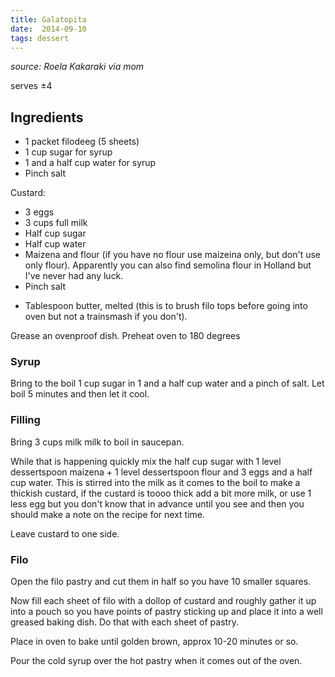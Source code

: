 ```yaml
---
title: Galatopita
date:  2014-09-10
tags: dessert
---
```

*source: Roela Kakaraki via mom*

serves ±4

Ingredients
-----------

-   1 packet filodeeg (5 sheets)
-   1 cup sugar for syrup
-   1 and a half cup water for syrup
-   Pinch salt

Custard:

-   3 eggs
-   3 cups full milk
-   Half cup sugar
-   Half cup water
-   Maizena and flour (if you have no flour use maizeina only, but don't
    use only flour). Apparently you can also find semolina flour in
    Holland but I've never had any luck.
-   Pinch salt

<!-- -->

-   Tablespoon butter, melted (this is to brush filo tops before going
    into oven but not a trainsmash if you don't).

Grease an ovenproof dish. Preheat oven to 180 degrees

### Syrup

Bring to the boil 1 cup sugar in 1 and a half cup water and a pinch of
salt. Let boil 5 minutes and then let it cool.

### Filling

Bring 3 cups milk milk to boil in saucepan.

While that is happening quickly mix the half cup sugar with 1 level
dessertspoon maizena + 1 level dessertspoon flour and 3 eggs and a half
cup water. This is stirred into the milk as it comes to the boil to make
a thickish custard, if the custard is toooo thick add a bit more milk,
or use 1 less egg but you don't know that in advance until you see and
then you should make a note on the recipe for next time.

Leave custard to one side.

### Filo

Open the filo pastry and cut them in half so you have 10 smaller
squares.

Now fill each sheet of filo with a dollop of custard and roughly gather
it up into a pouch so you have points of pastry sticking up and place it
into a well greased baking dish. Do that with each sheet of pastry.

Place in oven to bake until golden brown, approx 10-20 minutes or so.

Pour the cold syrup over the hot pastry when it comes out of the oven.

